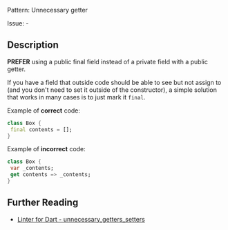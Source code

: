 Pattern: Unnecessary getter

Issue: -

## Description

**PREFER** using a public final field instead of a private field with a public
getter.

If you have a field that outside code should be able to see but not assign to
(and you don't need to set it outside of the constructor), a simple solution
that works in many cases is to just mark it `final`.

Example of **correct** code:
```dart
class Box {
 final contents = [];
}
```

Example of **incorrect** code:
```dart
class Box {
 var _contents;
 get contents => _contents;
}
```

## Further Reading

* [Linter for Dart - unnecessary_getters_setters](https://dart.dev/tools/linter-rules/unnecessary_getters_setters)